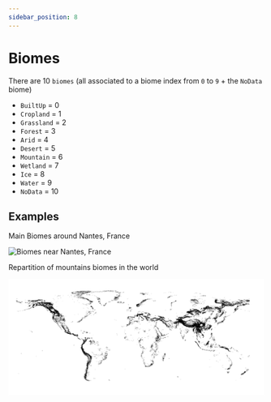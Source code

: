 ```yaml
---
sidebar_position: 8
---
```


# Biomes

There are 10 `biomes` (all associated to a biome index from `0` to `9` + the `NoData` biome)

* `BuiltUp`     = 0 
* `Cropland`    = 1
* `Grassland`   = 2
* `Forest`      = 3
* `Arid`        = 4
* `Desert`      = 5
* `Mountain`    = 6
* `Wetland`     = 7
* `Ice`         = 8
* `Water`       = 9
* `NoData`      = 10

## Examples

Main Biomes around Nantes, France

![Biomes near Nantes, France](./img/biomes-nantes.png)

Repartition of mountains biomes in the world 

![Mountains](./img/biomes-mountains.png)
